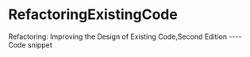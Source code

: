 # RefactoringExistingCode
Refactoring: Improving the Design of Existing Code,Second Edition  ---- Code snippet
